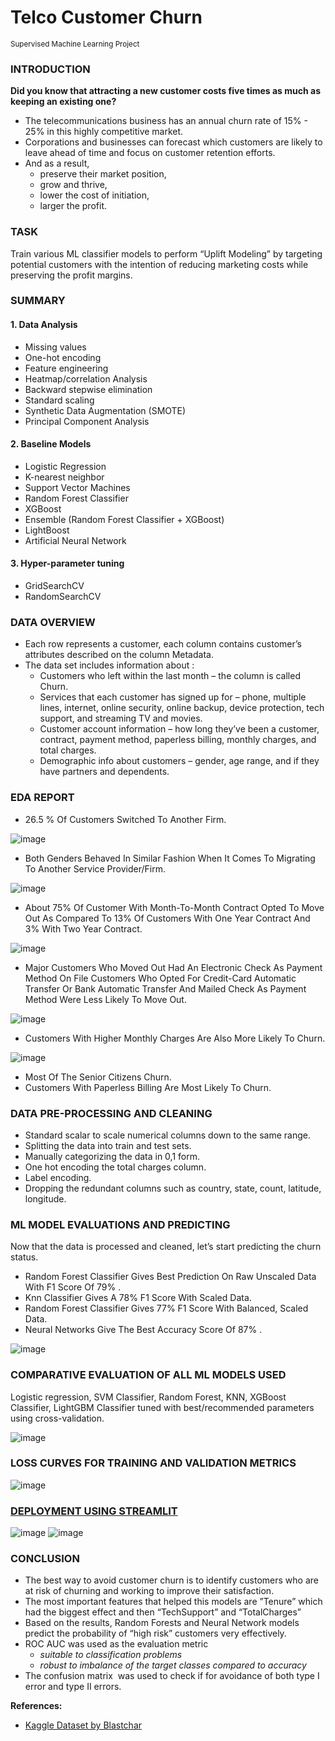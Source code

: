 # Telco Customer Churn
<sup>Supervised Machine Learning Project</sup>

### INTRODUCTION

**Did you know that attracting a new customer costs five times as much as keeping an existing one?**

- The telecommunications business has an annual churn rate of 15% - 25% in this highly competitive market.
- Corporations and businesses can forecast which customers are likely to leave ahead of time and focus on customer retention efforts.
- And as a result,
  - preserve their market position,
  - grow and thrive,
  - lower the cost of initiation,
  - larger the profit.

### TASK
Train various ML classifier models to perform “Uplift Modeling” by targeting potential customers with the intention of reducing marketing costs while preserving the profit margins. 

### SUMMARY 
#### 1. Data Analysis 
- Missing values
- One-hot encoding
- Feature engineering
- Heatmap/correlation Analysis
- Backward stepwise elimination
- Standard scaling
- Synthetic Data Augmentation (SMOTE)
- Principal Component Analysis 
#### 2. Baseline Models 
- Logistic Regression
- K-nearest neighbor
- Support Vector Machines
- Random Forest Classifier
- XGBoost
- Ensemble (Random Forest Classifier + XGBoost)
- LightBoost
- Artificial Neural Network 
#### 3. Hyper-parameter tuning 
- GridSearchCV
- RandomSearchCV 

### DATA OVERVIEW
- Each row represents a customer, each column contains customer’s attributes described on the column Metadata.
- The data set includes information about :
  - Customers who left within the last month – the column is called Churn.
  - Services that each customer has signed up for – phone, multiple lines, internet, online security, online backup, device protection, tech support, and streaming TV and movies.
  - Customer account information – how long they’ve been a customer, contract, payment method, paperless billing, monthly charges, and total charges.
  - Demographic info about customers – gender, age range, and if they have partners and dependents.

### EDA REPORT
- 26.5 % Of Customers Switched To Another Firm.
  
![image](https://github.com/rbb-99/telco-customer-churn/blob/main/assets/1.png)

- Both Genders Behaved In Similar Fashion When It Comes To Migrating To Another Service Provider/Firm.

![image](https://github.com/rbb-99/telco-customer-churn/blob/main/assets/2.png)

- About 75% Of Customer With Month-To-Month Contract Opted To Move Out As Compared To 13% Of Customers With One Year Contract And 3% With Two Year Contract.

![image](https://github.com/rbb-99/telco-customer-churn/blob/main/assets/3.png)

- Major Customers Who Moved Out Had An Electronic Check As Payment Method On File Customers Who Opted For Credit-Card Automatic Transfer Or Bank Automatic Transfer And Mailed Check As Payment Method Were Less Likely To Move Out.

![image](https://github.com/rbb-99/telco-customer-churn/blob/main/assets/4.png)

- Customers With Higher Monthly Charges Are Also More Likely To Churn.

![image](https://github.com/rbb-99/telco-customer-churn/blob/main/assets/5.png)

- Most Of The Senior Citizens Churn.
- Customers With Paperless Billing Are Most Likely To Churn.

### DATA PRE-PROCESSING AND CLEANING
- Standard scalar to scale numerical columns down to the same range.
- Splitting the data into train and test sets.
- Manually categorizing the data in 0,1 form.
- One hot encoding the total charges column.
- Label encoding.
- Dropping the redundant columns such as country, state, count, latitude, longitude.

### ML MODEL EVALUATIONS AND PREDICTING
Now that the data is processed and cleaned, let’s start predicting the churn status.
- Random Forest Classifier Gives Best Prediction On Raw Unscaled Data With F1 Score Of 79% .
- Knn Classifier Gives A 78% F1 Score With Scaled Data.
- Random Forest Classifier Gives 77% F1 Score With Balanced, Scaled Data.
- Neural Networks Give The Best Accuracy Score Of 87% .

![image](https://github.com/rbb-99/telco-customer-churn/blob/main/assets/11.png)


### COMPARATIVE EVALUATION OF ALL ML MODELS USED
Logistic regression, SVM Classifier, Random Forest, KNN, XGBoost Classifier, LightGBM Classifier tuned with best/recommended parameters using cross-validation.

![image](https://github.com/rbb-99/telco-customer-churn/blob/main/assets/6.png)

### LOSS CURVES FOR TRAINING AND VALIDATION METRICS
![image](https://github.com/rbb-99/telco-customer-churn/blob/main/assets/12.png)

### [DEPLOYMENT USING STREAMLIT](https://rbb-99-telco-customer-churn-main-tahzlb.streamlit.app/)
![image](https://github.com/rbb-99/telco-customer-churn/blob/main/assets/13.png)
![image](https://github.com/rbb-99/telco-customer-churn/blob/main/assets/14.png)


### CONCLUSION
- The best way to avoid customer churn is to identify customers who are at risk of churning and working to improve their satisfaction.
- The most important features that helped this models are ”Tenure” which had the biggest effect and then “TechSupport” and “TotalCharges”
- Based on the results, Random Forests and Neural Network models predict the probability of “high risk” customers very effectively.
- ROC AUC was used as the evaluation metric
  - _suitable to classification problems_
  - _robust to imbalance of the target classes compared to accuracy_
- The confusion matrix  was used to check if for avoidance of both type I error and type II errors.

**References:**
- [Kaggle Dataset by Blastchar](https://www.kaggle.com/datasets/blastchar/telco-customer-churn)
